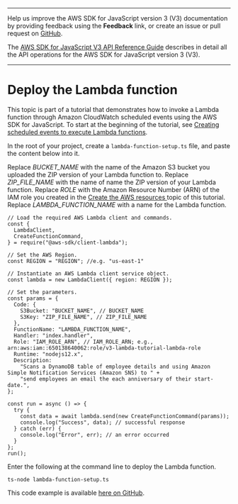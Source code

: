 --------

Help us improve the AWS SDK for JavaScript version 3 \(V3\) documentation by providing feedback using the **Feedback** link, or create an issue or pull request on [GitHub](https://github.com/awsdocs/aws-sdk-for-javascript-v3)\.

 The [AWS SDK for JavaScript V3 API Reference Guide](https://docs.aws.amazon.com/AWSJavaScriptSDK/v3/latest/index.html) describes in detail all the API operations for the AWS SDK for JavaScript version 3 \(V3\)\.

--------

# Deploy the Lambda function<a name="scheduled-events-invoking-lambda-deploy-function"></a>

This topic is part of a tutorial that demonstrates how to invoke a Lambda function through Amazon CloudWatch scheduled events using the AWS SDK for JavaScript\. To start at the beginning of the tutorial, see [Creating scheduled events to execute Lambda functions](scheduled-events-invoking-lambda-example.md)\.

In the root of your project, create a `lambda-function-setup.ts` file, and paste the content below into it\.

Replace *BUCKET\_NAME* with the name of the Amazon S3 bucket you uploaded the ZIP version of your Lambda function to\. Replace *ZIP\_FILE\_NAME* with the name of name the ZIP version of your Lambda function\. Replace *ROLE* with the Amazon Resource Number \(ARN\) of the IAM role you created in the [Create the AWS resources ](scheduled-events-invoking-lambda-provision-resources.md) topic of this tutorial\. Replace *LAMBDA\_FUNCTION\_NAME* with a name for the Lambda function\.

```
// Load the required AWS Lambda client and commands.
const {
  LambdaClient,
  CreateFunctionCommand,
} = require("@aws-sdk/client-lambda");

// Set the AWS Region.
const REGION = "REGION"; //e.g. "us-east-1"

// Instantiate an AWS Lambda client service object.
const lambda = new LambdaClient({ region: REGION });

// Set the parameters.
const params = {
  Code: {
    S3Bucket: "BUCKET_NAME", // BUCKET_NAME
    S3Key: "ZIP_FILE_NAME", // ZIP_FILE_NAME
  },
  FunctionName: "LAMBDA_FUNCTION_NAME",
  Handler: "index.handler",
  Role: "IAM_ROLE_ARN", // IAM_ROLE_ARN; e.g., arn:aws:iam::650138640062:role/v3-lambda-tutorial-lambda-role
  Runtime: "nodejs12.x",
  Description:
    "Scans a DynamoDB table of employee details and using Amazon Simple Notification Services (Amazon SNS) to " +
    "send employees an email the each anniversary of their start-date.",
};

const run = async () => {
  try {
    const data = await lambda.send(new CreateFunctionCommand(params));
    console.log("Success", data); // successful response
  } catch (err) {
    console.log("Error", err); // an error occurred
  }
};
run();
```

Enter the following at the command line to deploy the Lambda function\.

```
ts-node lambda-function-setup.ts
```

This code example is available [here on GitHub](https://github.com/awsdocs/aws-doc-sdk-examples/blob/master/javascriptv3/example_code/cross-services/lambda-scheduled-events/src/helper-functions/lambda-function-setup.ts)\.